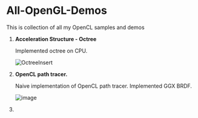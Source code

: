 # All-OpenGL-Demos
This is collection of all my OpenCL samples and demos

1. **Acceleration Structure - Octree**

   Implemented octree on CPU.
   
   ![OctreeInsert](https://github.com/user-attachments/assets/a080cfb7-d55a-45c5-8bd4-6a7d25e71e4f)

2. **OpenCL path tracer.**

   Naive implementation of OpenCL path tracer. Implemented GGX BRDF.

   ![image](https://github.com/user-attachments/assets/46986c37-e4f2-46bd-a92f-12df2638ce6c)

3.

